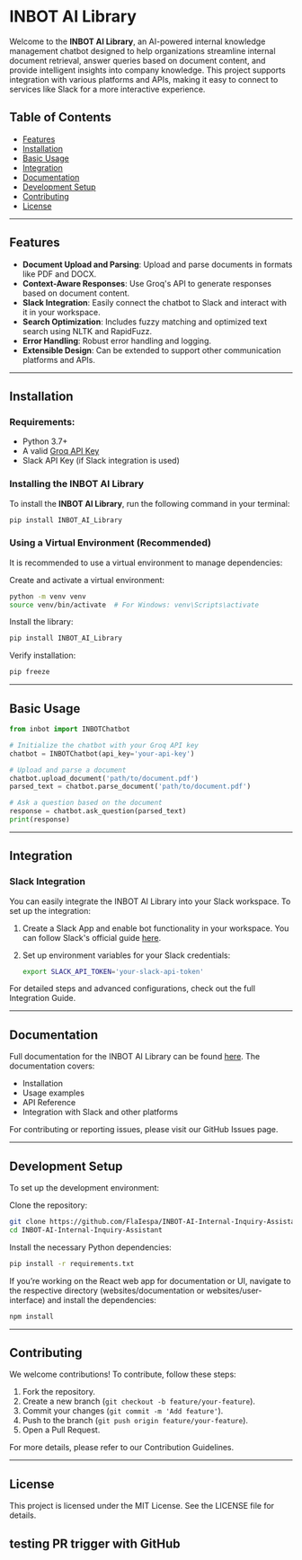 # INBOT AI Library

Welcome to the **INBOT AI Library**, an AI-powered internal knowledge management chatbot designed to help organizations streamline internal document retrieval, answer queries based on document content, and provide intelligent insights into company knowledge. This project supports integration with various platforms and APIs, making it easy to connect to services like Slack for a more interactive experience.

## Table of Contents
- [Features](#features)
- [Installation](#installation)
- [Basic Usage](#basic-usage)
- [Integration](#integration)
- [Documentation](#documentation)
- [Development Setup](#development-setup)
- [Contributing](#contributing)
- [License](#license)

---

## Features
- **Document Upload and Parsing**: Upload and parse documents in formats like PDF and DOCX.
- **Context-Aware Responses**: Use Groq's API to generate responses based on document content.
- **Slack Integration**: Easily connect the chatbot to Slack and interact with it in your workspace.
- **Search Optimization**: Includes fuzzy matching and optimized text search using NLTK and RapidFuzz.
- **Error Handling**: Robust error handling and logging.
- **Extensible Design**: Can be extended to support other communication platforms and APIs.

---

## Installation

### Requirements:
- Python 3.7+
- A valid [Groq API Key](https://groq.com/docs)
- Slack API Key (if Slack integration is used)

### Installing the INBOT AI Library

To install the **INBOT AI Library**, run the following command in your terminal:

```bash
pip install INBOT_AI_Library
```

### Using a Virtual Environment (Recommended)
It is recommended to use a virtual environment to manage dependencies:

Create and activate a virtual environment:

```bash
python -m venv venv
source venv/bin/activate  # For Windows: venv\Scripts\activate
```

Install the library:

```bash
pip install INBOT_AI_Library
```

Verify installation:

```bash
pip freeze
```

---

## Basic Usage

```python
from inbot import INBOTChatbot

# Initialize the chatbot with your Groq API key
chatbot = INBOTChatbot(api_key='your-api-key')

# Upload and parse a document
chatbot.upload_document('path/to/document.pdf')
parsed_text = chatbot.parse_document('path/to/document.pdf')

# Ask a question based on the document
response = chatbot.ask_question(parsed_text)
print(response)
```

---

## Integration

### Slack Integration
You can easily integrate the INBOT AI Library into your Slack workspace. To set up the integration:

1. Create a Slack App and enable bot functionality in your workspace. You can follow Slack's official guide [here](https://api.slack.com/start).
2. Set up environment variables for your Slack credentials:

   ```bash
   export SLACK_API_TOKEN='your-slack-api-token'
   ```

For detailed steps and advanced configurations, check out the full Integration Guide.

---

## Documentation
Full documentation for the INBOT AI Library can be found [here](https://github.com/FlaIespa/INBOT-AI-Internal-Inquiry-Assistant). The documentation covers:

- Installation
- Usage examples
- API Reference
- Integration with Slack and other platforms

For contributing or reporting issues, please visit our GitHub Issues page.

---

## Development Setup
To set up the development environment:

Clone the repository:

```bash
git clone https://github.com/FlaIespa/INBOT-AI-Internal-Inquiry-Assistant.git
cd INBOT-AI-Internal-Inquiry-Assistant
```

Install the necessary Python dependencies:

```bash
pip install -r requirements.txt
```

If you’re working on the React web app for documentation or UI, navigate to the respective directory (websites/documentation or websites/user-interface) and install the dependencies:

```bash
npm install
```

---

## Contributing
We welcome contributions! To contribute, follow these steps:

1. Fork the repository.
2. Create a new branch (`git checkout -b feature/your-feature`).
3. Commit your changes (`git commit -m 'Add feature'`).
4. Push to the branch (`git push origin feature/your-feature`).
5. Open a Pull Request.

For more details, please refer to our Contribution Guidelines.

---

## License
This project is licensed under the MIT License. See the LICENSE file for details.

##  testing PR trigger with GitHub